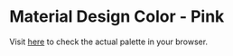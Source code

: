 Material Design Color - Pink
==========
Visit [here](http://sipapp.io/p/?id=10304) to check the actual palette in your browser.